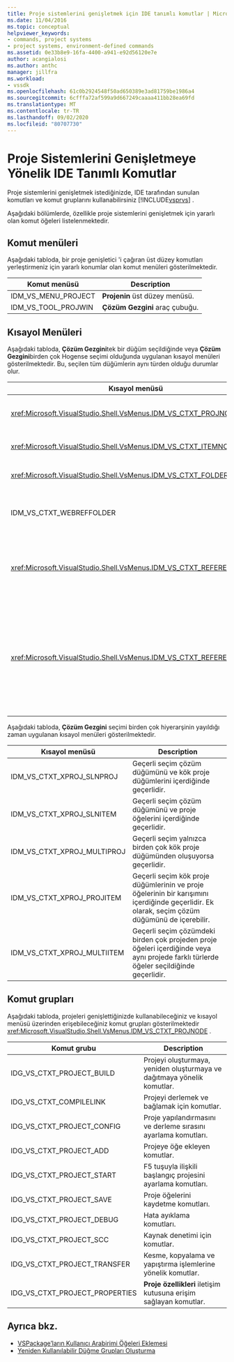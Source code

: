 ```yaml
---
title: Proje sistemlerini genişletmek için IDE tanımlı komutlar | Microsoft Docs
ms.date: 11/04/2016
ms.topic: conceptual
helpviewer_keywords:
- commands, project systems
- project systems, environment-defined commands
ms.assetid: 0e33b8e9-16fa-4400-a941-e92d56120e7e
author: acangialosi
ms.author: anthc
manager: jillfra
ms.workload:
- vssdk
ms.openlocfilehash: 61c0b2924548f50ad650389e3ad81759be1986a4
ms.sourcegitcommit: 6cfffa72af599a9d667249caaaa411bb28ea69fd
ms.translationtype: MT
ms.contentlocale: tr-TR
ms.lasthandoff: 09/02/2020
ms.locfileid: "80707730"
---
```

# <a name="ide-defined-commands-for-extending-project-systems"></a>Proje Sistemlerini Genişletmeye Yönelik IDE Tanımlı Komutlar
Proje sistemlerini genişletmek istediğinizde, IDE tarafından sunulan komutları ve komut gruplarını kullanabilirsiniz [!INCLUDE[vsprvs](../../code-quality/includes/vsprvs_md.md)] .

 Aşağıdaki bölümlerde, özellikle proje sistemlerini genişletmek için yararlı olan komut öğeleri listelenmektedir.

## <a name="command-menus"></a>Komut menüleri
 Aşağıdaki tabloda, bir proje genişletici 'i çağıran üst düzey komutları yerleştirmeniz için yararlı konumlar olan komut menüleri gösterilmektedir.

|Komut menüsü|Description|
|------------------|-----------------|
|IDM_VS_MENU_PROJECT|**Projenin** üst düzey menüsü.|
|IDM_VS_TOOL_PROJWIN|**Çözüm Gezgini** araç çubuğu.|

## <a name="shortcut-menus"></a>Kısayol Menüleri
 Aşağıdaki tabloda, **Çözüm Gezgini**tek bir düğüm seçildiğinde veya **Çözüm Gezgini**birden çok Hogense seçimi olduğunda uygulanan kısayol menüleri gösterilmektedir. Bu, seçilen tüm düğümlerin aynı türden olduğu durumlar olur.

|Kısayol menüsü|Description|
|-------------------|-----------------|
|<xref:Microsoft.VisualStudio.Shell.VsMenus.IDM_VS_CTXT_PROJNODE>|Proje düğümü seçildiğinde geçerlidir.|
|<xref:Microsoft.VisualStudio.Shell.VsMenus.IDM_VS_CTXT_ITEMNODE>|Bir dosya seçildiğinde geçerlidir.|
|<xref:Microsoft.VisualStudio.Shell.VsMenus.IDM_VS_CTXT_FOLDERNODE>|Bir klasör seçildiğinde geçerlidir.|
|IDM_VS_CTXT_WEBREFFOLDER|Web başvurusu klasörü seçildiğinde geçerlidir.|
|<xref:Microsoft.VisualStudio.Shell.VsMenus.IDM_VS_CTXT_REFERENCEROOT>|"Başvurular" olarak adlandırılan başvurular kök düğümü seçildiğinde geçerlidir.|
|<xref:Microsoft.VisualStudio.Shell.VsMenus.IDM_VS_CTXT_REFERENCE>|Başvuru düğümleri seçildiğinde geçerlidir; Bunlar yalnızca derleme, COM ve proje başvuruları içerir. Web başvuruları içermez.|

 Aşağıdaki tabloda, **Çözüm Gezgini** seçimi birden çok hiyerarşinin yayıldığı zaman uygulanan kısayol menüleri gösterilmektedir.

|Kısayol menüsü|Description|
|-------------------|-----------------|
|IDM_VS_CTXT_XPROJ_SLNPROJ|Geçerli seçim çözüm düğümünü ve kök proje düğümlerini içerdiğinde geçerlidir.|
|IDM_VS_CTXT_XPROJ_SLNITEM|Geçerli seçim çözüm düğümünü ve proje öğelerini içerdiğinde geçerlidir.|
|IDM_VS_CTXT_XPROJ_MULTIPROJ|Geçerli seçim yalnızca birden çok kök proje düğümünden oluşuyorsa geçerlidir.|
|IDM_VS_CTXT_XPROJ_PROJITEM|Geçerli seçim kök proje düğümlerinin ve proje öğelerinin bir karışımını içerdiğinde geçerlidir. Ek olarak, seçim çözüm düğümünü de içerebilir.|
|IDM_VS_CTXT_XPROJ_MULTIITEM|Geçerli seçim çözümdeki birden çok projeden proje öğeleri içerdiğinde veya aynı projede farklı türlerde öğeler seçildiğinde geçerlidir.|

## <a name="command-groups"></a>Komut grupları
 Aşağıdaki tabloda, projeleri genişlettiğinizde kullanabileceğiniz ve kısayol menüsü üzerinden erişebileceğiniz komut grupları gösterilmektedir <xref:Microsoft.VisualStudio.Shell.VsMenus.IDM_VS_CTXT_PROJNODE> .

|Komut grubu|Description|
|-------------------|-----------------|
|IDG_VS_CTXT_PROJECT_BUILD|Projeyi oluşturmaya, yeniden oluşturmaya ve dağıtmaya yönelik komutlar.|
|IDG_VS_CTXT_COMPILELINK|Projeyi derlemek ve bağlamak için komutlar.|
|IDG_VS_CTXT_PROJECT_CONFIG|Proje yapılandırmasını ve derleme sırasını ayarlama komutları.|
|IDG_VS_CTXT_PROJECT_ADD|Projeye öğe ekleyen komutlar.|
|IDG_VS_CTXT_PROJECT_START|F5 tuşuyla ilişkili başlangıç projesini ayarlama komutları.|
|IDG_VS_CTXT_PROJECT_SAVE|Proje öğelerini kaydetme komutları.|
|IDG_VS_CTXT_PROJECT_DEBUG|Hata ayıklama komutları.|
|IDG_VS_CTXT_PROJECT_SCC|Kaynak denetimi için komutlar.|
|IDG_VS_CTXT_PROJECT_TRANSFER|Kesme, kopyalama ve yapıştırma işlemlerine yönelik komutlar.|
|IDG_VS_CTXT_PROJECT_PROPERTIES|**Proje özellikleri** iletişim kutusuna erişim sağlayan komutlar.|

## <a name="see-also"></a>Ayrıca bkz.

- [VSPackage’ların Kullanıcı Arabirimi Öğeleri Eklemesi](../../extensibility/internals/how-vspackages-add-user-interface-elements.md)
- [Yeniden Kullanılabilir Düğme Grupları Oluşturma](../../extensibility/creating-reusable-groups-of-buttons.md)
